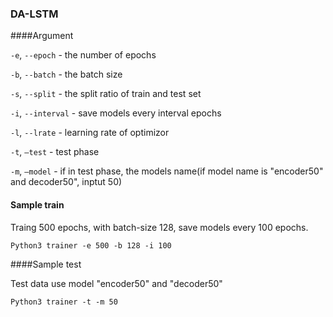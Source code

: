 ### DA-LSTM

####Argument

`-e`, `--epoch` - the number of epochs

`-b`, `--batch` - the batch size

`-s`, `--split` - the split ratio of train and test set

`-i`, `--interval` - save models every interval epochs

`-l`, `--lrate` - learning rate of optimizor

`-t`, `—test` - test phase

`-m`, `—model` - if in test phase, the models name(if model name is "encoder50" and decoder50", inptut 50)

#### Sample train

Traing 500 epochs, with batch-size 128, save models every 100 epochs.

```
Python3 trainer -e 500 -b 128 -i 100
```

####Sample test

Test data use model "encoder50" and "decoder50"

```
Python3 trainer -t -m 50
```

